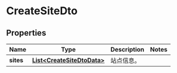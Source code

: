 
# CreateSiteDto

## Properties
Name | Type | Description | Notes
------------ | ------------- | ------------- | -------------
**sites** | [**List&lt;CreateSiteDtoData&gt;**](CreateSiteDtoData.md) | 站点信息。 | 



